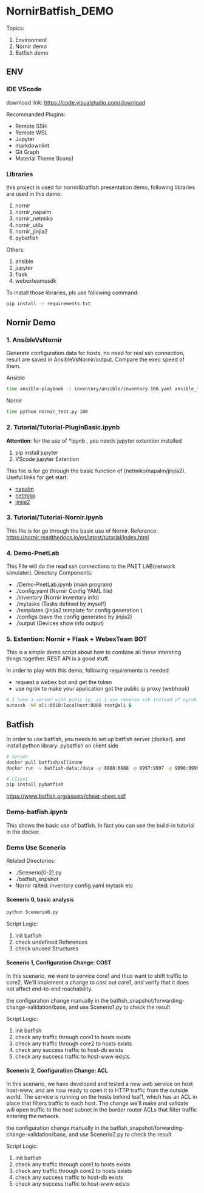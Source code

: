 # NornirBatfish_DEMO

Topics:

1. Environment
2. Nornir demo
3. Batfish demo

## ENV

### IDE VScode

download link: <https://code.visualstudio.com/download>

Recommanded Plugins:

- Remote SSH
- Remote WSL
- Jupyter
- markdownlint
- Git Graph
- Material Theme (Icons)

### Libraries

this project is used for nornir&batfish presentation demo, following libraries are used in this demo:

1. nornir
2. nornir_napalm
3. nornir_netmiko
4. nornir_utils
5. nornir_jinjia2
6. pybatfish

Others:

1. ansible
2. jupyter
3. flask
4. webexteamssdk

To install those libraries, pls use following command:

```bash
pip install -r requirements.txt
```

## Nornir Demo

### 1. AnsibleVsNornir

Generate configuration data for hosts, no need for real ssh connection, result are saved in AnsibleVsNornir/output. Compare the exec speed of them.

Ansible

```bash
time ansible-playbook -i inventory/ansible/inventory-100.yaml ansible_test.yml
```

Nornir

```bash
time python nornir_test.py 100
```

### 2. Tutorial/Tutorial-PluginBasic.ipynb

**Attention**: for the use of *ipynb , you needs jupyter extention installed

1. pip install jupyter
2. VScode jupyter Extention

This file is for go through the basic function of (netmiko/napalm/jinjia2).
Useful links for get start:

- [napalm](https://napalm.readthedocs.io/en/latest/tutorials/index.html)
- [netmiko](https://ktbyers.github.io/netmiko/#tutorialsexamplesgetting-started)
- [jinjia2](https://ttl255.com/jinja2-tutorial-part-1-introduction-and-variable-substitution/)

### 3. Tutorial/Tutorial-Nornir.ipynb

This file is for go through the basic use of Nornir.
Reference: <https://nornir.readthedocs.io/en/latest/tutorial/index.html>

### 4. Demo-PnetLab

This File will do the read ssh connections to the PNET LAB(network simulater). Directory Components:

- ./Demo-PnetLab.ipynb (main program)
- ./config.yaml (Nornir Config YAML file)
- ./inventory (Nornir inventory info)
- ./mytasks (Tasks defined by myself)
- ./templates (jinjia2 template for config generation )
- ./configs (save the config generated by jinjia2)
- ./output (Devices show info output)

### 5. Extention: Nornir + Flask + WebexTeam BOT

This is a simple demo script about how to combine all these intersting things together. REST API is a good stuff.

In order to play with this demo, following requirements is needed.

- request a webex bot and get the token
- use ngrok to make your application got the public ip proxy (webhook)

```bash
# I have a server with pubic ip, so i use reverse ssh instead of ngrok
autossh -NR ali:8010:localhost:8080 root@ali &
```

## Batfish

In order to use batfish, you needs to set up batfish server (docker). and install python library: pybatfish on client side

```bash
# Server
docker pull batfish/allinone
docker run -v batfish-data:/data -p 8888:8888 -p 9997:9997 -p 9996:9996 batfish/allinon

# Client
pip install pybatfish
```

<https://www.batfish.org/assets/cheat-sheet.pdf>

### Demo-batfish.ipynb

This shows the basic use of batfish. In fact you can use the build-in tutorial in the docker.

### Demo Use Scenerio

Related Directories:

- ./Scenerio[0-2].py
- ./batfish_snpshot
- Nornir ralted: inventory config.yaml mytask etc

#### Scenerio 0, basic analysis

```bash
python Scenerio0.py
```

Script Logic:

1. init batfish
2. check undefined References
3. check unused Structures

#### Scenerio 1, Configuration Change: COST

In this scenario, we want to service core1 and thus want to shift traffic to core2. We'll implement a change to cost out core1, and verify that it does not affect end-to-end reachability.

the configuration change manually in the batfish_snapshot/forwarding-change-validation/base, and use Scenerio1.py to check the result

Script Logic:

1. init batfish
2. check any traffic through core1 to hosts exists
3. check any traffic through core2 to hosts exists
4. check any success traffic to host-db exists
5. check any success traffic to host-www exists

#### Scenerio 2, Configuration Change: ACL

In this scenario, we have developed and tested a new web service on host host-www, and are now ready to open it to HTTP traffic from the outside world. The service is running on the hosts behind leaf1, which has an ACL in place that filters traffic to each host. The change we'll make and validate will open traffic to the host subnet in the border router ACLs that filter traffic entering the network.

the configuration change manually in the batfish_snapshot/forwarding-change-validation/base, and use Scenerio2.py to check the result

Script Logic:

1. init batfish
2. check any traffic through core1 to hosts exists
3. check any traffic through core2 to hosts exists
4. check any success traffic to host-db exists
5. check any success traffic to host-www exists